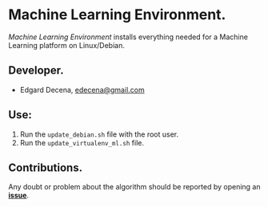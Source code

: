 # Machine Learning Environment.

*Machine Learning Environment* installs everything needed for a Machine Learning platform on Linux/Debian.


## Developer.

* Edgard Decena, edecena@gmail.com

## Use:

1. Run the ```update_debian.sh``` file with the root user.
1. Run the ```update_virtualenv_ml.sh``` file.

## Contributions.

Any doubt or problem about the algorithm should be reported by opening an [**issue**](https://github.com/ejdecena/Machine-Learning-Environment/issues).